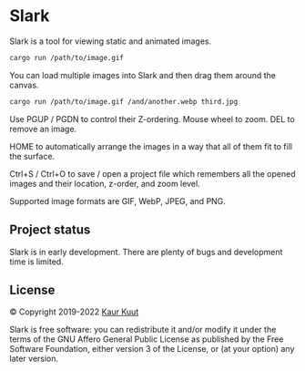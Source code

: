 # Slark

Slark is a tool for viewing static and animated images.

```sh
cargo run /path/to/image.gif
```

You can load multiple images into Slark and then drag them around the canvas.

```sh
cargo run /path/to/image.gif /and/another.webp third.jpg
```

Use PGUP / PGDN to control their Z-ordering. Mouse wheel to zoom. DEL to remove an image.

HOME to automatically arrange the images in a way that all of them fit to fill the surface.

Ctrl+S / Ctrl+O to save / open a project file which remembers all the opened images and their location, z-order, and zoom level.

Supported image formats are GIF, WebP, JPEG, and PNG.

## Project status

Slark is in early development. There are plenty of bugs and development time is limited.

## License

© Copyright 2019-2022 [Kaur Kuut](https://www.kaurkuut.com/)

Slark is free software: you can redistribute it and/or modify it under the terms of the GNU Affero General Public License as published by the Free Software Foundation, either version 3 of the License, or (at your option) any later version.